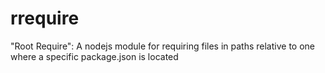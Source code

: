 # rrequire
"Root Require": A nodejs module for requiring files in paths relative to one where a specific package.json is located
